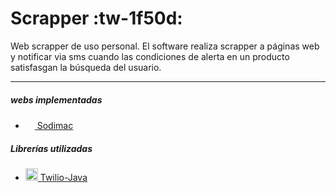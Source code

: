 # Scrapper :tw-1f50d: 
Web scrapper de uso personal. El software realiza scrapper a páginas web y notificar via sms cuando las condiciones de alerta en un producto satisfasgan la búsqueda del usuario.

------------
##### webs implementadas
- [<img src="https://logodownload.org/wp-content/uploads/2019/09/sodimac-logo-6.png" width="15" height="15"> Sodimac](http://www.sodimac.cl "Sodimac")

##### Librerías utilizadas
- [<img src="https://3.bp.blogspot.com/-5S6KmZbT2n0/XJTeV2J10DI/AAAAAAAAJTY/nxbivtRMkIMezQFHM6TY3ITpchCDjfiiwCK4BGAYYCw/s1600/logo%2Btwilio%2Bvector.png" width="20" height="20"> Twilio-Java](https://github.com/twilio/twilio-java "Twilio-Java")
